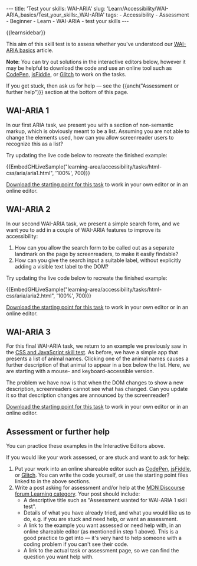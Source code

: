 --- title: 'Test your skills: WAI-ARIA' slug: 'Learn/Accessibility/WAI-ARIA\_basics/Test\_your\_skills:\_WAI-ARIA' tags: - Accessibility - Assessment - Beginner - Learn - WAI-ARIA - test your skills ---

{{learnsidebar}}

This aim of this skill test is to assess whether you've understood our [WAI-ARIA basics](/en-US/docs/Learn/Accessibility/WAI-ARIA_basics) article.

**Note**: You can try out solutions in the interactive editors below, however it may be helpful to download the code and use an online tool such as [CodePen](https://codepen.io/), [jsFiddle](https://jsfiddle.net/), or [Glitch](https://glitch.com/) to work on the tasks.  
  
If you get stuck, then ask us for help — see the {{anch("Assessment or further help")}} section at the bottom of this page.

WAI-ARIA 1
----------

In our first ARIA task, we present you with a section of non-semantic markup, which is obviously meant to be a list. Assuming you are not able to change the elements used, how can you allow screenreader users to recognize this as a list?

Try updating the live code below to recreate the finished example:

{{EmbedGHLiveSample("learning-area/accessibility/tasks/html-css/aria/aria1.html", '100%', 700)}}

[Download the starting point for this task](https://github.com/mdn/learning-area/blob/master/accessibility/tasks/html-css/aria/aria1-download.html) to work in your own editor or in an online editor.

WAI-ARIA 2
----------

In our second WAI-ARIA task, we present a simple search form, and we want you to add in a couple of WAI-ARIA features to improve its accessibility:

1.  How can you allow the search form to be called out as a separate landmark on the page by screenreaders, to make it easily findable?
2.  How can you give the search input a suitable label, without explicitly adding a visible text label to the DOM?

Try updating the live code below to recreate the finished example:

{{EmbedGHLiveSample("learning-area/accessibility/tasks/html-css/aria/aria2.html", '100%', 700)}}

[Download the starting point for this task](https://github.com/mdn/learning-area/blob/master/accessibility/tasks/html-css/aria/aria2-download.html) to work in your own editor or in an online editor.

WAI-ARIA 3
----------

For this final WAI-ARIA task, we return to an example we previously saw in the [CSS and JavaScript skill test](/en-US/docs/Learn/Accessibility/CSS_and_JavaScript/Test_your_skills:_CSS_and_JavaScript_accessibility). As before, we have a simple app that presents a list of animal names. Clicking one of the animal names causes a further description of that animal to appear in a box below the list. Here, we are starting with a mouse- and keyboard-accessible version.  

The problem we have now is that when the DOM changes to show a new description, screenreaders cannot see what has changed. Can you update it so that description changes are announced by the screenreader?

[Download the starting point for this task](https://github.com/mdn/learning-area/blob/master/accessibility/tasks/js/aria/aria-js1-download.html) to work in your own editor or in an online editor.

Assessment or further help
--------------------------

You can practice these examples in the Interactive Editors above.

If you would like your work assessed, or are stuck and want to ask for help:

1.  Put your work into an online shareable editor such as [CodePen](https://codepen.io/), [jsFiddle](https://jsfiddle.net/), or [Glitch](https://glitch.com/). You can write the code yourself, or use the starting point files linked to in the above sections.
2.  Write a post asking for assessment and/or help at the <a href="https://discourse.mozilla.org/c/mdn/learn" class="external external-icon">MDN Discourse forum Learning category</a>. Your post should include:
    -   A descriptive title such as "Assessment wanted for WAI-ARIA 1 skill test".
    -   Details of what you have already tried, and what you would like us to do, e.g. if you are stuck and need help, or want an assessment.
    -   A link to the example you want assessed or need help with, in an online shareable editor (as mentioned in step 1 above). This is a good practice to get into — it's very hard to help someone with a coding problem if you can't see their code.
    -   A link to the actual task or assessment page, so we can find the question you want help with.

